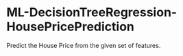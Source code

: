 # ML-DecisionTreeRegression-HousePricePrediction
Predict the House Price from the given set of features.
